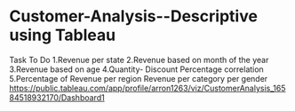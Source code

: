 # Customer-Analysis--Descriptive using Tableau
Task To Do
1.Revenue per state
2.Revenue based on month of the year
3.Revenue based on age
4.Quantity- Discount Percentage correlation
5.Percentage of Revenue per region
Revenue per category per gender
https://public.tableau.com/app/profile/arron1263/viz/CustomerAnalysis_16584518932170/Dashboard1
